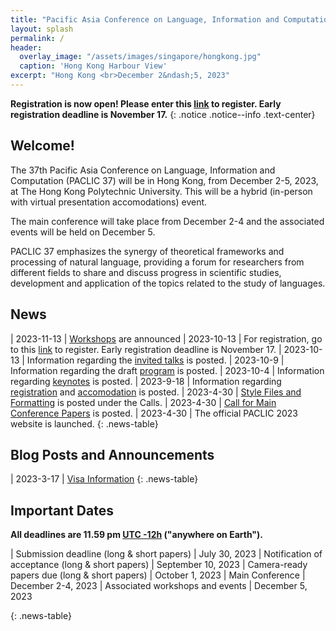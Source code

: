 ```yaml
---
title: "Pacific Asia Conference on Language, Information and Computation (PACLIC 37)"
layout: splash
permalink: /
header:
  overlay_image: "/assets/images/singapore/hongkong.jpg"
  caption: 'Hong Kong Harbour View'
excerpt: "Hong Kong <br>December 2&ndash;5, 2023"
---
```


**Registration is now open! Please enter this [link](https://www.polyu.edu.hk/pfs2/index.php/646412) to register. Early registration deadline is November 17.**
{: .notice .notice--info .text-center}

## Welcome!
The 37th Pacific Asia Conference on Language, Information and Computation (PACLIC 37) will be in Hong Kong, from December 2-5, 2023, at The Hong Kong Polytechnic University. This will be a hybrid (in-person with virtual presentation accomodations) event.

The main conference will take place from December 2-4 and the associated events will be held on December 5.

PACLIC 37 emphasizes the synergy of theoretical frameworks and processing of natural language, providing a forum for researchers from different fields to share and discuss progress in scientific studies, development and application of the topics related to the study of languages.


## News
<style>
.news-table { font-size: .9em; table-layout: fixed; }
.news-table tr td:nth-child(1) { font-weight: bold; width: 10em; }
</style>
| 2023-11-13 | [Workshops](/workshops) are announced
| 2023-10-13 | For registration, go to this [link](https://www.polyu.edu.hk/pfs2/index.php/646412) to register. Early registration deadline is November 17.
| 2023-10-13 | Information regarding the [invited talks](/program/talks) is posted.
| 2023-10-9 | Information regarding the draft [program](/program) is posted.
| 2023-10-4 | Information regarding [keynotes](/program/keynotes) is posted.
| 2023-9-18 | Information regarding [registration](/registration) and [accomodation](/venue) is posted.
| 2023-4-30 | [Style Files and Formatting](/calls/style-and-formatting/) is posted under the Calls.
| 2023-4-30 | [Call for Main Conference Papers](/calls/main_conference_papers/) is posted.
| 2023-4-30 | The official PACLIC 2023 website is launched.
{: .news-table}

## Blog Posts and Announcements

<style>
.news-table { font-size: .9em; table-layout: fixed;}
.news-table tr td:nth-child(1) { font-weight: bold; width: 10em; }
</style>
| 2023-3-17 | [Visa Information](/blog/hk-visa)
{: .news-table}

<!-- [Older BLOG POSTS](/blog/){: .btn .btn--info}
{: .text-center} -->


## Important Dates
<b>All deadlines are 11.59 pm <a target="_blank" href="https://www.timeanddate.com/time/zone/timezone/utc-12">UTC -12h</a> ("anywhere on Earth").</b>

<style>
.news-table { font-size: .9em; table-layout: fixed;}
.news-table tr td:nth-child(1) { font-weight: bold; width: 10em; }
</style>
| Submission deadline (long & short papers) | July 30, 2023
| Notification of acceptance (long & short papers) | September 10, 2023
| Camera-ready papers due (long & short papers) | October 1, 2023
| Main Conference | December 2-4, 2023
| Associated workshops and events | December 5, 2023

{: .news-table}


